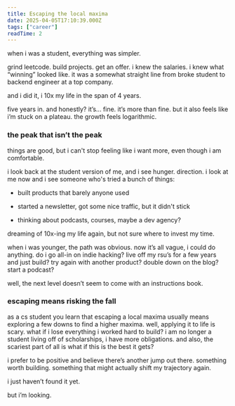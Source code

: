 ```yaml
---
title: Escaping the local maxima
date: 2025-04-05T17:10:39.000Z
tags: ["career"]
readTime: 2
---
```


when i was a student, everything was simpler.

grind leetcode. build projects. get an offer.
i knew the salaries. i knew what “winning” looked like.
it was a somewhat straight line from broke student to backend engineer at a top company.

and i did it, i 10x my life in the span of 4 years.

five years in. and honestly? it’s... fine. it’s more than fine.
but it also feels like i’m stuck on a plateau. the growth feels logarithmic.

### the peak that isn’t the peak

things are good, but i can't stop feeling like i want more, even though i am comfortable.

i look back at the student version of me, and i see hunger. direction.
i look at me now and i see someone who's tried a bunch of things:

- built products that barely anyone used

- started a newsletter, got some nice traffic, but it didn't stick

- thinking about podcasts, courses, maybe a dev agency?

dreaming of 10x-ing my life again, but not sure where to invest my time.

when i was younger, the path was obvious. now it’s all vague, i could do anything.
do i go all-in on indie hacking? live off my rsu’s for a few years and just build?
try again with another product? double down on the blog? start a podcast?

well, the next level doesn’t seem to come with an instructions book.

### escaping means risking the fall

as a cs student you learn that escaping a local maxima usually means exploring a few downs to find a higher maxima. well, applying it to life is scary. what if i lose everything i worked hard to build? i am no longer a student living off of scholarships, i have more obligations. and also, the scariest part of all is what if this is the best it gets?

i prefer to be positive and believe there’s another jump out there. something worth building.
something that might actually shift my trajectory again.

i just haven’t found it yet.

but i’m looking.

